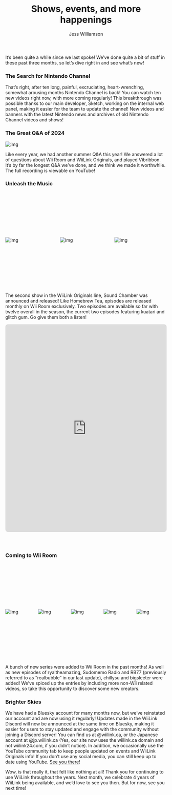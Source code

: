 ﻿---
title: Shows, events, and more happenings
author: Jess Williamson
authImage: /img/jess.webp
authDesc: They/She | Japanese | Possibly the worst hire by WiiLink, that nobody can get rid of.
authTitle: Translator/Video Producer
pubDate: 2024-11-25
description: It's an explosion of new announcements here at WiiLink!
heroImage: /img/nov25.png
---

It’s been quite a while since we last spoke! We’ve done quite a bit of stuff in these past three months, so let’s dive right in and see what’s new!

### The Search for Nintendo Channel

That’s right, after ten long, painful, excruciating, heart-wrenching, somewhat arousing months Nintendo Channel is back! You can watch ten new videos right now, with more coming regularly! This breakthrough was possible thanks to our main developer, Sketch, working on the internal web panel, making it easier for the team to update the channel! New videos and banners with the latest Nintendo news and archives of old Nintendo Channel videos and shows!

### The Great Q&A of 2024

![img](/img/q&a.png)

Like every year, we had another summer Q&A this year! We answered a lot of questions about Wii Room and WiiLink Originals, and played Vibribbon. It’s by far the longest Q&A we’ve done, and we think we made it worthwhile. The full recording is viewable on YouTube!

### Unleash the Music

<div class="blogimgcontainer" style="width:100%; display:flex; flex-direction:row; align-items:center; gap:8px; height:300px; transition: 0.2s ease; position:relative;">

![img](/img/soundchamber.png)

![img](/img/soundchamber2.png)

![img](/img/soundchamber3.png)

</div>

The second show in the WiiLink Originals line, Sound Chamber was announced and released! Like Homebrew Tea, episodes are released monthly on Wii Room exclusively. Two episodes are available so far with twelve overall in the season, the current two episodes featuring kuatari and glitch gum. Go give them both a listen!

<iframe width="100%" height="649" src="https://www.youtube.com/embed/w1P9fnpS59k" title="This is WiiLink Originals" frameborder="0" allow="accelerometer; autoplay; clipboard-write; encrypted-media; gyroscope; picture-in-picture; web-share" referrerpolicy="strict-origin-when-cross-origin"
style="border-radius:8px; margin-bottom:40px;" allowfullscreen></iframe>

### Coming to Wii Room

<div class="blogimgcontainer" style="width:100%; display:flex; flex-direction:row; align-items:center; gap:8px; height:300px; transition: 0.2s ease; position:relative;">

![img](/img/soundchamber.png)

![img](/img/pineapplenews.jpg)

![img](/img/chillysu.png)

![img](/img/fami.png)

![img](/img/sudomemoradio.png)

</div>

<style>
    .blogimgcontainer p:hover {
        width: 200% !important;
        transition: 0.2s ease !important;
    }

    .blogimgcontainer p {
        width: 100%;
        transition: 0.2s ease !important;
    }
</style>

A bunch of new series were added to Wii Room in the past months! As well as new episodes of ryaltheamazing, Sudomemo Radio and RB77 (previously referred to as “realbubble” in our last update), chillysu and bigsleeter were added! We’ve spiced up the entries by including more non-Wii related videos, so take this opportunity to discover some new creators.

### Brighter Skies

We have had a Bluesky account for many months now, but we’ve reinstated our account and are now using it regularly! Updates made in the WiiLink Discord will now be announced at the same time on Bluesky, making it easier for users to stay updated and engage with the community without joining a Discord server! You can find us at @wiilink.ca, or the Japanese account at @jp.wiilink.ca (Yes, our site now uses the wiilink.ca domain and not wiilink24.com, if you didn’t notice). In addition, we occasionally use the YouTube community tab to keep people updated on events and WiiLink Originals info! If you don’t use any social media, you can still keep up to date using YouTube. [See you there](https://bsky.app/profile/wiilink24.com)!

  
  

Wow, is that really it, that felt like nothing at all! Thank you for continuing to use WiiLink throughout the years. Next month, we celebrate 4 years of WiiLink being available, and we’d love to see you then. But for now, see you next time!
